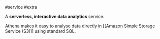 #service #extra 

A **serverless, interactive data analytics** service.

Athena makes it easy to analyse data directly in [[Amazon Simple Storage Service (S3)]] using standard SQL.